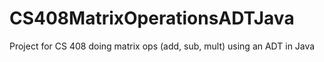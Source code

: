 # CS408MatrixOperationsADTJava

Project for CS 408 doing matrix ops (add, sub, mult) using an ADT in Java
